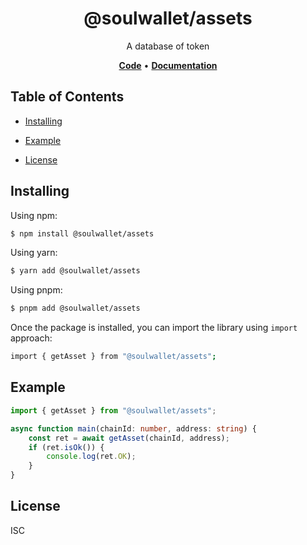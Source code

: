<h1 align="center">
   <b>
        @soulwallet/assets
    </b>
</h1>

<p align="center">
A database of token
</p>

<p align="center">
    <a href="https://github.com/SoulWallet/soulwalletlib/tree/develop/packages/soulwallet-assets"><b>Code</b></a> •
    <a href="https://github.com/SoulWallet/soulwalletlib/blob/develop/packages/soulwallet-assets/docs/modules.md"><b>Documentation</b></a>
</p>


## Table of Contents

  - [Installing](#installing)
    
  - [Example](#example)

  - [License](#license)



## Installing

Using npm:

```bash
$ npm install @soulwallet/assets
```

Using yarn:

```bash
$ yarn add @soulwallet/assets
```

Using pnpm:

```bash
$ pnpm add @soulwallet/assets
```

Once the package is installed, you can import the library using `import` approach:

```bash
import { getAsset } from "@soulwallet/assets";
```



## Example

```typescript
import { getAsset } from "@soulwallet/assets";

async function main(chainId: number, address: string) {
    const ret = await getAsset(chainId, address);
    if (ret.isOk()) {
        console.log(ret.OK);
    }
}
```



## License

ISC